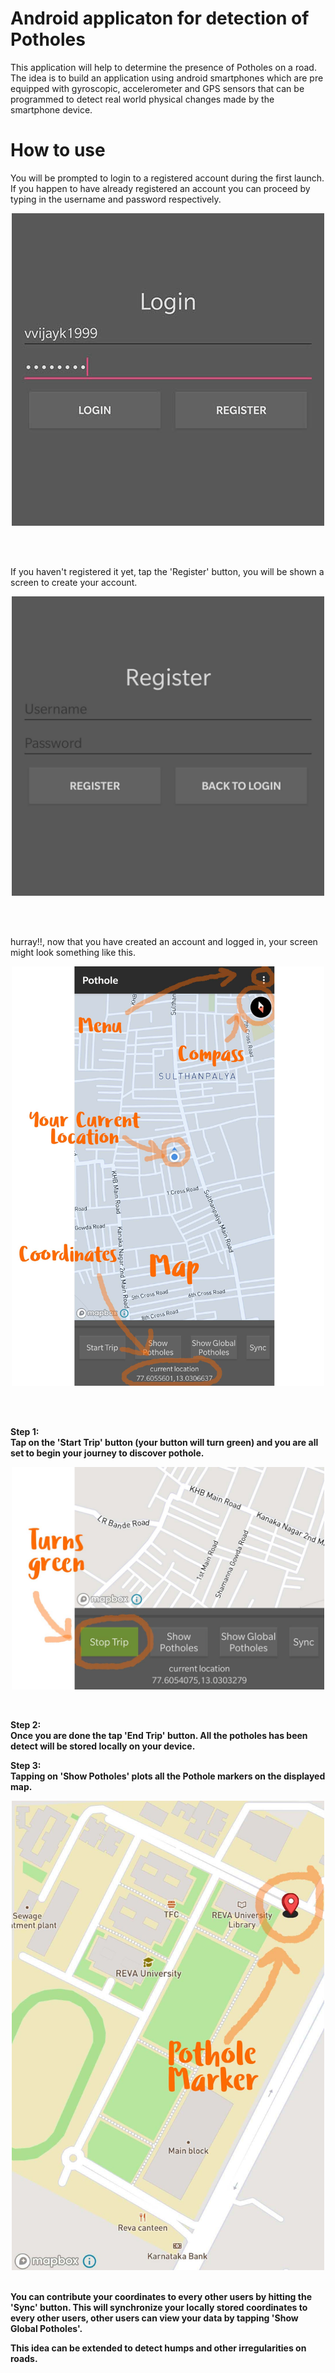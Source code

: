 # Android applicaton for detection of Potholes

This application will help to determine the presence of Potholes on a road. The idea is to build an
application using android smartphones which are pre equipped with gyroscopic, accelerometer and GPS
sensors that can be programmed to detect real world physical changes made by the
smartphone device.


# How to use

You will be prompted to login to a registered account during the first launch. If you happen to have already registered an account you can proceed by typing in the username and password respectively.
<p align="center"><img src="Screenshots/login.jpg" width="500" alt="accessibility text"></p><br><br>

If you haven't registered it yet, tap the 'Register' button, you will be shown a screen to create your account.
<p align="center"><img src="Screenshots/register.jpg" width="500" alt="accessibility text"></p><br><br>

hurray!!, now that you have created an account and logged in, your screen might look something like this.
<p align="center"><img src="Screenshots/main.jpg" width="500" alt="accessibility text"></p><br><br>

<b>Step 1:<b><br>
Tap on the 'Start Trip' button (your button will turn green) and you are all set to begin your journey to discover pothole.
<p align="center"><img src="Screenshots/start_trip.jpg" width="500" alt="accessibility text"></p><br>
  
<b>Step 2:<b><br>
Once you are done the tap 'End Trip' button. All the potholes has been detect will be stored locally on your device.

<b>Step 3:<b><br>
Tapping on 'Show Potholes' plots all the Pothole markers on the displayed map.
<p align="center"><img src="Screenshots/pothole_marker.jpg" width="500" alt="accessibility text"></p><br>
You can contribute your coordinates to every other users by hitting the 'Sync' button.
This will synchronize your locally stored coordinates to every other users, other users can view your data by tapping 'Show Global Potholes'.

This idea can be extended to detect humps and other irregularities on roads.
